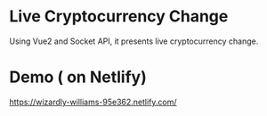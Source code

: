 ﻿# Live Cryptocurrency Change
 
 Using Vue2 and Socket API, it presents live cryptocurrency change.
 
 # Demo ( on Netlify)
 https://wizardly-williams-95e362.netlify.com/

